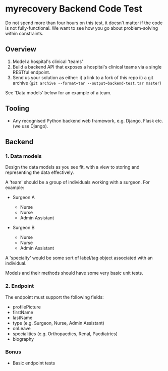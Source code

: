 # myrecovery Backend Code Test

Do not spend more than four hours on this test, it doesn't matter if the code is not fully-functional. We want to see how you go about problem-solving within constraints.

## Overview

1. Model a hospital's clinical 'teams'
2. Build a backend API that exposes a hospital's clinical teams via a single RESTful endpoint.
3. Send us your solution as either:
    i) a link to a fork of this repo
    ii) a git archive (`git archive --format=tar --output=backend-test.tar master`)

See 'Data models' below for an example of a team.

## Tooling

* Any recognised Python backend web framework, e.g. Django, Flask etc. (we use Django).

## Backend

### 1. Data models

Design the data models as you see fit, with a view to storing and representing the data effectively.

A 'team' should be a group of individuals working with a surgeon. For example:

- Surgeon A
    - Nurse
    - Nurse
    - Admin Assistant

- Surgeon B
    - Nurse
    - Nurse
    - Admin Assistant

A 'specialty' would be some sort of label/tag object associated with an individual.

Models and their methods should have some very basic unit tests.

### 2. Endpoint

The endpoint must support the following fields:

* profilePicture
* firstName
* lastName
* type (e.g. Surgeon, Nurse, Admin Assistant)
* onLeave
* specialities (e.g. Orthopaedics, Renal, Paediatrics)
* biography

### Bonus

* Basic endpoint tests
